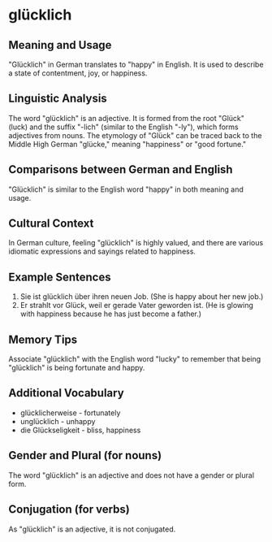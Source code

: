 # glücklich
## Meaning and Usage
"Glücklich" in German translates to "happy" in English. It is used to describe a state of contentment, joy, or happiness.

## Linguistic Analysis
The word "glücklich" is an adjective. It is formed from the root "Glück" (luck) and the suffix "-lich" (similar to the English "-ly"), which forms adjectives from nouns. The etymology of "Glück" can be traced back to the Middle High German "glücke," meaning "happiness" or "good fortune."

## Comparisons between German and English
"Glücklich" is similar to the English word "happy" in both meaning and usage.

## Cultural Context
In German culture, feeling "glücklich" is highly valued, and there are various idiomatic expressions and sayings related to happiness.

## Example Sentences
1. Sie ist glücklich über ihren neuen Job. (She is happy about her new job.)
2. Er strahlt vor Glück, weil er gerade Vater geworden ist. (He is glowing with happiness because he has just become a father.)

## Memory Tips
Associate "glücklich" with the English word "lucky" to remember that being "glücklich" is being fortunate and happy.

## Additional Vocabulary
- glücklicherweise - fortunately
- unglücklich - unhappy
- die Glückseligkeit - bliss, happiness

## Gender and Plural (for nouns)
The word "glücklich" is an adjective and does not have a gender or plural form.

## Conjugation (for verbs)
As "glücklich" is an adjective, it is not conjugated.
